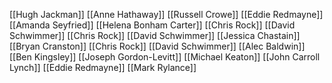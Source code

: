 [[Hugh Jackman]]
[[Anne Hathaway]]
[[Russell Crowe]]
[[Eddie Redmayne]]
[[Amanda Seyfried]]
[[Helena Bonham Carter]]
[[Chris Rock]]
[[David Schwimmer]]
[[Chris Rock]]
[[David Schwimmer]]
[[Jessica Chastain]]
[[Bryan Cranston]]
[[Chris Rock]]
[[David Schwimmer]]
[[Alec Baldwin]]
[[Ben Kingsley]]
[[Joseph Gordon-Levitt]]
[[Michael Keaton]]
[[John Carroll Lynch]]
[[Eddie Redmayne]]
[[Mark Rylance]]

